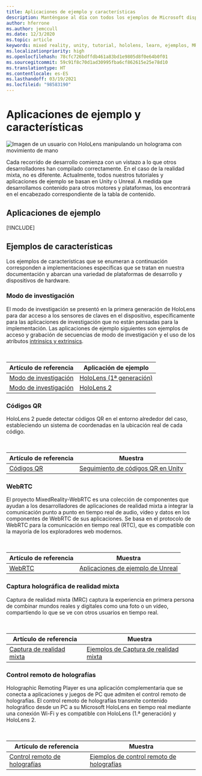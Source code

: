 ```yaml
---
title: Aplicaciones de ejemplo y características
description: Manténgase al día con todos los ejemplos de Microsoft disponibles y las aplicaciones de características de realidad mixta para HoloLens.
author: hferrone
ms.author: jemccull
ms.date: 12/3/2020
ms.topic: article
keywords: mixed reality, unity, tutorial, hololens, learn, ejemplos, MRTK, modo de investigación, HoloLens 2, códigos qr, WebRTC, captura de realidad mixta, control remoto de holografías, UX Tools
ms.localizationpriority: high
ms.openlocfilehash: 78cfc726bdffdb461a83bd1e9805d8f0e64b0f01
ms.sourcegitcommit: 59c91f8c70d1ad30995fba6cf862615e25e78d10
ms.translationtype: HT
ms.contentlocale: es-ES
ms.lasthandoff: 03/19/2021
ms.locfileid: "98583190"
---
```

# <a name="samples-and-feature-apps"></a>Aplicaciones de ejemplo y características

![Imagen de un usuario con HoloLens manipulando un holograma con movimiento de mano](unreal/images/unreal-developer.jpg)

Cada recorrido de desarrollo comienza con un vistazo a lo que otros desarrolladores han compilado correctamente. En el caso de la realidad mixta, no es diferente. Actualmente, todos nuestros tutoriales y aplicaciones de ejemplo se basan en Unity o Unreal. A medida que desarrollamos contenido para otros motores y plataformas, los encontrará en el encabezado correspondiente de la tabla de contenido.

## <a name="sample-apps"></a>Aplicaciones de ejemplo

[!INCLUDE[](includes/tabs-samples.md)]

## <a name="feature-samples"></a>Ejemplos de características

Los ejemplos de características que se enumeran a continuación corresponden a implementaciones específicas que se tratan en nuestra documentación y abarcan una variedad de plataformas de desarrollo y dispositivos de hardware.

### <a name="research-mode"></a>Modo de investigación

El modo de investigación se presentó en la primera generación de HoloLens para dar acceso a los sensores de claves en el dispositivo, específicamente para las aplicaciones de investigación que no están pensadas para la implementación. Las aplicaciones de ejemplo siguientes son ejemplos de acceso y grabación de secuencias de modo de investigación y el uso de los atributos [intrinsics y extrinsics](/windows/mixed-reality/locatable-camera#locating-the-device-camera-in-the-world).

<br>

| Artículo de referencia | Aplicación de ejemplo |
| --- | --- |
| [Modo de investigación](platform-capabilities-and-apis/research-mode.md) | [HoloLens (1ª generación)](https://github.com/microsoft/HoloLensForCV/tree/master/Samples) |
| [Modo de investigación](platform-capabilities-and-apis/research-mode.md) | [HoloLens 2](https://github.com/microsoft/HoloLens2ForCV/tree/main/Samples) |

### <a name="qr-codes"></a>Códigos QR

HoloLens 2 puede detectar códigos QR en el entorno alrededor del caso, estableciendo un sistema de coordenadas en la ubicación real de cada código.

<br>

| Artículo de referencia | Muestra |
| --- | --- |
| [Códigos QR](platform-capabilities-and-apis/qr-code-tracking.md) | [Seguimiento de códigos QR en Unity](https://github.com/chgatla-microsoft/QRTracking/tree/master/SampleQRCodes) |

### <a name="webrtc"></a>WebRTC

El proyecto MixedReality-WebRTC es una colección de componentes que ayudan a los desarrolladores de aplicaciones de realidad mixta a integrar la comunicación punto a punto en tiempo real de audio, vídeo y datos en los componentes de WebRTC de sus aplicaciones. Se basa en el protocolo de WebRTC para la comunicación en tiempo real (RTC), que es compatible con la mayoría de los exploradores web modernos.

<br>

| Artículo de referencia | Muestra |
| --- | --- |
| [WebRTC](https://microsoft.github.io/MixedReality-WebRTC) | [Aplicaciones de ejemplo de Unreal](https://github.com/microsoft/MixedReality-WebRTC/tree/master/examples) |

### <a name="holographic-mixed-reality-capture"></a>Captura holográfica de realidad mixta

Captura de realidad mixta (MRC) captura la experiencia en primera persona de combinar mundos reales y digitales como una foto o un vídeo, compartiendo lo que se ve con otros usuarios en tiempo real.

<br>

| Artículo de referencia | Muestra |
| --- | --- |
| [Captura de realidad mixta](platform-capabilities-and-apis/mixed-reality-capture-for-developers.md) | [Ejemplos de Captura de realidad mixta](/samples/microsoft/windows-universal-samples/holographicmixedrealitycapture/) |

### <a name="holographic-remoting"></a>Control remoto de holografías

Holographic Remoting Player es una aplicación complementaria que se conecta a aplicaciones y juegos de PC que admiten el control remoto de holografías. El control remoto de holografías transmite contenido holográfico desde un PC a su Microsoft HoloLens en tiempo real mediante una conexión Wi-Fi y es compatible con HoloLens (1.ª generación) y HoloLens 2.

<br>

| Artículo de referencia | Muestra |
| --- | --- |
| [Control remoto de holografías](platform-capabilities-and-apis/holographic-remoting-player.md) | [Ejemplos de control remoto de holografías](https://github.com/microsoft/MixedReality-HolographicRemoting-Samples) |